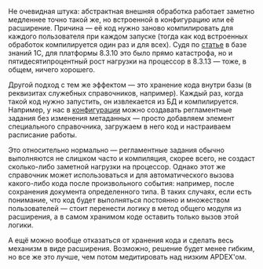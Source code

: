 ﻿Не очевидная штука: абстрактная внешняя обработка работает заметно медленнее точно такой же, но встроенной в конфигурацию или её расширение. Причина — её код нужно заново компилировать для каждого пользователя при каждом запуске (тогда как код встроенных обработок компилируется один раз и для всех). Судя по [статье](https://kb.1c.ru/articleView.jsp?id=111) в базе знаний 1С, для платформы 8.3.10 это было прямо катастрофа, но и пятидесятипроцентный рост нагрузки на процессор в 8.3.13 — тоже, в общем, ничего хорошего.

Другой подход с тем же эффектом — это хранение кода внутри базы (в реквизитах служебных справочников, например). Каждый раз, когда такой код нужно запустить, он извлекается из БД и компилируется. Например, у нас в [конфигурации](https://firstbit.ae/products/erp-dubai/financial_management/) можно создавать регламентные задания без изменения метаданных — просто добавляем элемент специального справочника, загружаем в него код и настраиваем расписание работы.

Это относительно нормально — регламентные задания обычно выполняются не слишком часто и компиляция, скорее всего, не создаст сколько-либо заметной нагрузки на процессор. Однако этот же справочник может использоваться и для автоматического вызова какого-либо кода после произвольного события: например, после сохранения документа определенного типа. В таких случаях, если есть понимание, что код будет выполняться постоянно и множеством пользователей — стоит перенести логику в метод общего модуля из расширения, а в самом хранимом коде оставить только вызов этой логики.

А ещё можно вообще отказаться от хранения кода и сделать весь механизм в виде расширения. Возможно, решение будет менее гибким, но все же это лучше, чем потом медитировать над низким APDEX'ом.